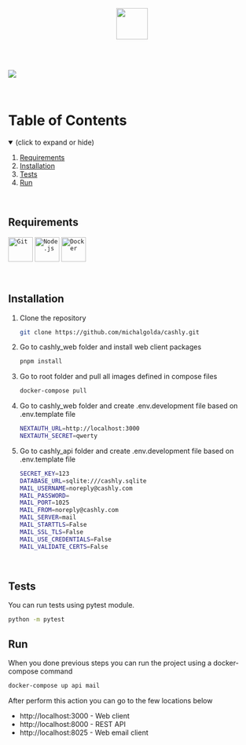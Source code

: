 <br>
<br>
<p align="center">
  <img src="https://cdn.discordapp.com/attachments/1012701830809141329/1092165177610338404/logo.svg" height="64">
</p>
<br>
<br>

<p aling="center">
  <img src="https://cdn.discordapp.com/attachments/1012701830809141329/1092183815822245978/Slide_16_9_-_1.jpg">
</p>

<br>

# Table of Contents
<details open>
  <summary>(click to expand or hide)</summary>
  <ol>
    <li>
      <a href="#requirements">Requirements</a>
    </li>
    <li>
      <a href="#installation">Installation</a>
    </li>
    <li>
      <a href="#tests">Tests</a>
    </li>
    <li>
      <a href="#run">Run</a>
    </li>
  </ol>
</details>

<br>

## Requirements
<code><img height="50" src="https://user-images.githubusercontent.com/25181517/192108372-f71d70ac-7ae6-4c0d-8395-51d8870c2ef0.png" alt="Git" title="Git" /></code>
<code><img height="50" src="https://user-images.githubusercontent.com/25181517/183568594-85e280a7-0d7e-4d1a-9028-c8c2209e073c.png" alt="Node.js" title="Node.js" /></code>
<code><img height="50" src="https://user-images.githubusercontent.com/25181517/117207330-263ba280-adf4-11eb-9b97-0ac5b40bc3be.png" alt="Docker" title="Docker" /></code>
 
<br>

## Installation
1. Clone the repository
   ```sh
   git clone https://github.com/michalgolda/cashly.git
   ```
2. Go to cashly_web folder and install web client packages
   ```sh
   pnpm install
   ```
3. Go to root folder and pull all images defined in compose files
   ```sh
   docker-compose pull
   ```
4. Go to cashly_web folder and create .env.development file based on .env.template file
   ```sh
   NEXTAUTH_URL=http://localhost:3000
   NEXTAUTH_SECRET=qwerty
   ```
5. Go to cashly_api folder and create .env.development file based on .env.template file
   ```sh
   SECRET_KEY=123
   DATABASE_URL=sqlite:///cashly.sqlite
   MAIL_USERNAME=noreply@cashly.com
   MAIL_PASSWORD=
   MAIL_PORT=1025
   MAIL_FROM=noreply@cashly.com
   MAIL_SERVER=mail
   MAIL_STARTTLS=False
   MAIL_SSL_TLS=False
   MAIL_USE_CREDENTIALS=False
   MAIL_VALIDATE_CERTS=False
   ```
   
<br>

## Tests
You can run tests using pytest module.
   ```sh
   python -m pytest
   ```

## Run
When you done previous steps you can run the project using a docker-compose command
   ```sh
   docker-compose up api mail
   ```
After perform this action you can go to the few locations below 
* http://localhost:3000 - Web client
* http://localhost:8000 - REST API
* http://localhost:8025 - Web email client
